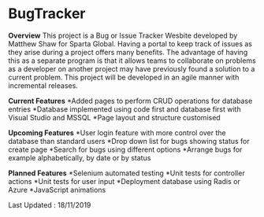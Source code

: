 # BugTracker



**Overview**
This project is a Bug or Issue Tracker Wesbite developed by Matthew Shaw for Sparta Global. Having a portal to keep track of issues as they arise during a project offers many benefits. The advantage of having this as a separate program is that it allows teams to collaborate on problems as a developer on another project may have previously found a solution to a current problem. This project will be developed in an agile manner with incremental releases. 


**Current Features**
*Added pages to perform CRUD operations for database entries
*Database implemented using code first and database first with Visual Studio and MSSQL
*Page layout and structure customised

**Upcoming Features**
*User login feature with more control over the database than standard users
*Drop down list for bugs showing status for create page
*Search for bugs using different options
*Arrange bugs for example alphabetically, by date or by status

**Planned Features**
*Selenium automated testing
*Unit tests for controller actions
*Unit tests for user input
*Deployment database using Radis or Azure
*JavaScript animations

Last Updated : 18/11/2019

